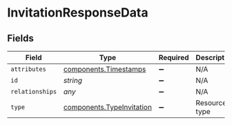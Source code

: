 # InvitationResponseData


## Fields

| Field                                                                         | Type                                                                          | Required                                                                      | Description                                                                   | Example                                                                       |
| ----------------------------------------------------------------------------- | ----------------------------------------------------------------------------- | ----------------------------------------------------------------------------- | ----------------------------------------------------------------------------- | ----------------------------------------------------------------------------- |
| `attributes`                                                                  | [components.Timestamps](../../../sdk/models/components/timestamps.md)         | :heavy_minus_sign:                                                            | N/A                                                                           |                                                                               |
| `id`                                                                          | *string*                                                                      | :heavy_minus_sign:                                                            | N/A                                                                           | 3krg2uUGZzb2W9Euo4moOY                                                        |
| `relationships`                                                               | *any*                                                                         | :heavy_minus_sign:                                                            | N/A                                                                           |                                                                               |
| `type`                                                                        | [components.TypeInvitation](../../../sdk/models/components/typeinvitation.md) | :heavy_minus_sign:                                                            | Resource type                                                                 |                                                                               |
